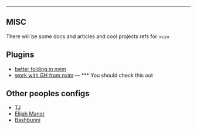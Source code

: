 ---------
MISC
---------

There will be some docs and articles and cool projects refs for `nvim`

## Plugins
* [better folding in nvim](https://essais.co/better-folding-in-neovim/)
* [work with GH from nvim](https://github.com/pwntester/octo.nvim) — *** You should check this out


## Other peoples configs
* [TJ](https://github.com/tjdevries/config_manager/blob/master/xdg_config/nvim/lua/tj/plugins.lua)
* [Elijah Manor](https://github.com/elijahmanor/dotfiles/blob/master/nvim/.config/nvim/init.vim)
* [Bashbunni](https://github.com/bashbunni/dotfiles/blob/mac/.config/nvim/init.lua)
